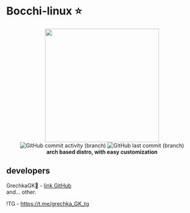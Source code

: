# Bocchi-linux ⭐️
<div align="center">
<img src="https://media.tenor.com/PbPr6Bpj-6kAAAAd/bocchi-the-rock-anime.gif" width="300">
</div>
<div align="center">
<img alt="GitHub commit activity (branch)" src="https://img.shields.io/github/commit-activity/m/tima190/bocchi-linux">
<img alt="GitHub last commit (branch)" src="https://img.shields.io/github/last-commit/tima190/bocchi-linux/main">
</div>
<div align="center">
<b>arch based distro, with easy customization</b>
</div>
<h2> developers</h2>
GrechkaGK🍕 - <a href="https://github.com/tima190">link GitHub</a>
<div>and... other.</div>

 !TG - https://t.me/grechka_GK_tg